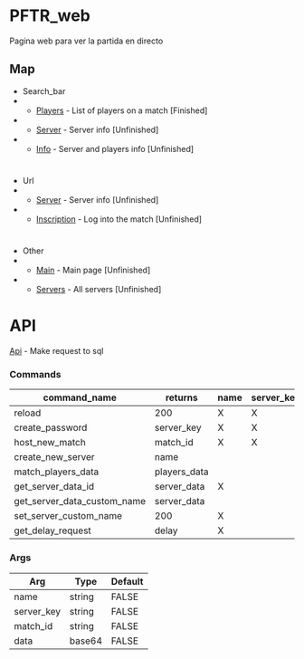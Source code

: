 # PFTR_web
Pagina web para ver la partida en directo

## Map
- Search_bar
- - [Players](https://github.com/suckmyleg/PFTR_web/blob/main/players.html) - List of players on a match [Finished]
- - [Server](https://github.com/suckmyleg/PFTR_web/blob/main/server.html) - Server info [Unfinished]
- - [Info](https://github.com/suckmyleg/PFTR_web/blob/main/info.html) - Server and players info [Unfinished]
#
- Url
- - [Server](https://github.com/suckmyleg/PFTR_web/blob/main/server.php) - Server info [Unfinished]
- - [Inscription](https://github.com/suckmyleg/PFTR_web/blob/main/inscription.php) - Log into the match [Unfinished]
#
- Other
- - [Main](https://github.com/suckmyleg/PFTR_web/blob/main/index.html) - Main page [Unfinished]
- - [Servers](https://github.com/suckmyleg/PFTR_web/blob/main/servers.php) - All servers [Unfinished]

# API
[Api](https://github.com/suckmyleg/PFTR_web/blob/main/api.php) - Make request to sql

### Commands
|command_name|returns|name|server_key|match_id|data|
|---|----|--------|--------|--------|-------------|
|reload|200|X|X|X|X|
|create_password|server_key|X|X|||
|host_new_match|match_id|X|X||X|
|create_new_server|name|||||
|match_players_data|players_data|||X||
|get_server_data_id|server_data|X||||
|get_server_data_custom_name|server_data||||X|
|set_server_custom_name|200|X|||X|
|get_delay_request|delay|X||X||


### Args

|Arg|Type|Default|
|---|----|--------|
|name|string|FALSE|
|server_key|string|FALSE|
|match_id|string|FALSE|
|data|base64|FALSE|



